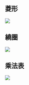 ## 菱形  
![](https://i.imgur.com/vGJMS6k.png)

## 繞圈  
![](https://i.imgur.com/CBcMl0t.png)

## 乘法表  
![](https://i.imgur.com/ozPZsDh.png)